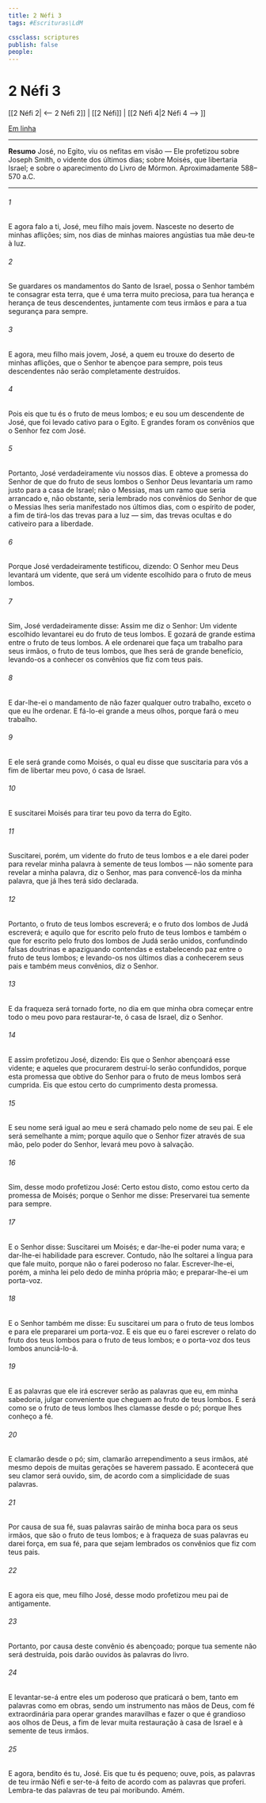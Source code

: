 ```yaml
---
title: 2 Néfi 3
tags: #Escrituras\LdM

cssclass: scriptures
publish: false
people:
---
```


# 2 Néfi 3
[[2 Néfi 2| <-- 2 Néfi 2]] | [[2 Néfi]] | [[2 Néfi 4|2 Néfi 4 --> ]]

[Em linha](https://churchofjesuschrist.org/study/scriptures/bofm/2-ne/3?lang=por)

---
__Resumo__
José, no Egito, viu os nefitas em visão — Ele profetizou sobre Joseph Smith, o vidente dos últimos dias; sobre Moisés, que libertaria Israel; e sobre o aparecimento do Livro de Mórmon. Aproximadamente 588–570 a.C.

---
###### 1 
E agora falo a ti, José, meu filho mais jovem. Nasceste no deserto de minhas aflições; sim, nos dias de minhas maiores angústias tua mãe deu-te à luz.

###### 2 
Se guardares os mandamentos do Santo de Israel, possa o Senhor também te consagrar esta terra, que é uma terra muito preciosa, para tua herança e herança de teus descendentes, juntamente com teus irmãos e para a tua segurança para sempre.

###### 3 
E agora, meu filho mais jovem, José, a quem eu trouxe do deserto de minhas aflições, que o Senhor te abençoe para sempre, pois teus descendentes não serão completamente destruídos.

###### 4 
Pois eis que tu és o fruto de meus lombos; e eu sou um descendente de José, que foi levado cativo para o Egito. E grandes foram os convênios que o Senhor fez com José.

###### 5 
Portanto, José verdadeiramente viu nossos dias. E obteve a promessa do Senhor de que do fruto de seus lombos o Senhor Deus levantaria um ramo justo para a casa de Israel; não o Messias, mas um ramo que seria arrancado e, não obstante, seria lembrado nos convênios do Senhor de que o Messias lhes seria manifestado nos últimos dias, com o espírito de poder, a fim de tirá-los das trevas para a luz — sim, das trevas ocultas e do cativeiro para a liberdade.

###### 6 
Porque José verdadeiramente testificou, dizendo: O Senhor meu Deus levantará um vidente, que será um vidente escolhido para o fruto de meus lombos.

###### 7 
Sim, José verdadeiramente disse: Assim me diz o Senhor: Um vidente escolhido levantarei eu do fruto de teus lombos. E gozará de grande estima entre o fruto de teus lombos. A ele ordenarei que faça um trabalho para seus irmãos, o fruto de teus lombos, que lhes será de grande benefício, levando-os a conhecer os convênios que fiz com teus pais.

###### 8 
E dar-lhe-ei o mandamento de não fazer qualquer outro trabalho, exceto o que eu lhe ordenar. E fá-lo-ei grande a meus olhos, porque fará o meu trabalho.

###### 9 
E ele será grande como Moisés, o qual eu disse que suscitaria para vós a fim de libertar meu povo, ó casa de Israel.

###### 10 
E suscitarei Moisés para tirar teu povo da terra do Egito.

###### 11 
Suscitarei, porém, um vidente do fruto de teus lombos e a ele darei poder para revelar minha palavra à semente de teus lombos — não somente para revelar a minha palavra, diz o Senhor, mas para convencê-los da minha palavra, que já lhes terá sido declarada.

###### 12 
Portanto, o fruto de teus lombos escreverá; e o fruto dos lombos de Judá escreverá; e aquilo que for escrito pelo fruto de teus lombos e também o que for escrito pelo fruto dos lombos de Judá serão unidos, confundindo falsas doutrinas e apaziguando contendas e estabelecendo paz entre o fruto de teus lombos; e levando-os nos últimos dias a conhecerem seus pais e também meus convênios, diz o Senhor.

###### 13 
E da fraqueza será tornado forte, no dia em que minha obra começar entre todo o meu povo para restaurar-te, ó casa de Israel, diz o Senhor.

###### 14 
E assim profetizou José, dizendo: Eis que o Senhor abençoará esse vidente; e aqueles que procurarem destruí-lo serão confundidos, porque esta promessa que obtive do Senhor para o fruto de meus lombos será cumprida. Eis que estou certo do cumprimento desta promessa.

###### 15 
E seu nome será igual ao meu e será chamado pelo nome de seu pai. E ele será semelhante a mim; porque aquilo que o Senhor fizer através de sua mão, pelo poder do Senhor, levará meu povo à salvação.

###### 16 
Sim, desse modo profetizou José: Certo estou disto, como estou certo da promessa de Moisés; porque o Senhor me disse: Preservarei tua semente para sempre.

###### 17 
E o Senhor disse: Suscitarei um Moisés; e dar-lhe-ei poder numa vara; e dar-lhe-ei habilidade para escrever. Contudo, não lhe soltarei a língua para que fale muito, porque não o farei poderoso no falar. Escrever-lhe-ei, porém, a minha lei pelo dedo de minha própria mão; e preparar-lhe-ei um porta-voz.

###### 18 
E o Senhor também me disse: Eu suscitarei um para o fruto de teus lombos e para ele prepararei um porta-voz. E eis que eu o farei escrever o relato do fruto dos teus lombos para o fruto de teus lombos; e o porta-voz dos teus lombos anunciá-lo-á.

###### 19 
E as palavras que ele irá escrever serão as palavras que eu, em minha sabedoria, julgar conveniente que cheguem ao fruto de teus lombos. E será como se o fruto de teus lombos lhes clamasse desde o pó; porque lhes conheço a fé.

###### 20 
E clamarão desde o pó; sim, clamarão arrependimento a seus irmãos, até mesmo depois de muitas gerações se haverem passado. E acontecerá que seu clamor será ouvido, sim, de acordo com a simplicidade de suas palavras.

###### 21 
Por causa de sua fé, suas palavras sairão de minha boca para os seus irmãos, que são o fruto de teus lombos; e à fraqueza de suas palavras eu darei força, em sua fé, para que sejam lembrados os convênios que fiz com teus pais.

###### 22 
E agora eis que, meu filho José, desse modo profetizou meu pai de antigamente.

###### 23 
Portanto, por causa deste convênio és abençoado; porque tua semente não será destruída, pois darão ouvidos às palavras do livro.

###### 24 
E levantar-se-á entre eles um poderoso que praticará o bem, tanto em palavras como em obras, sendo um instrumento nas mãos de Deus, com fé extraordinária para operar grandes maravilhas e fazer o que é grandioso aos olhos de Deus, a fim de levar muita restauração à casa de Israel e à semente de teus irmãos.

###### 25 
E agora, bendito és tu, José. Eis que tu és pequeno; ouve, pois, as palavras de teu irmão Néfi e ser-te-á feito de acordo com as palavras que proferi. Lembra-te das palavras de teu pai moribundo. Amém.


